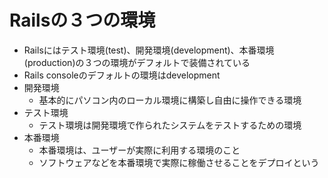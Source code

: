 # Railsの３つの環境
- Railsにはテスト環境(test)、開発環境(development)、本番環境(production)の３つの環境がデフォルトで装備されている
- Rails consoleのデフォルトの環境はdevelopment
- 開発環境
  - 基本的にパソコン内のローカル環境に構築し自由に操作できる環境
- テスト環境 
  - テスト環境は開発環境で作られたシステムをテストするための環境
- 本番環境
  - 本番環境は、ユーザーが実際に利用する環境のこと
  - ソフトウェアなどを本番環境で実際に稼働させることをデプロイという 
